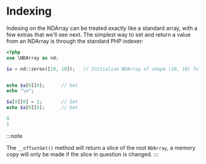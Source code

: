 # Indexing

Indexing on the NDArray can be treated exactly like a standard array, with a few extras that we'll see next. The simplest way to set 
and return a value from an NDArray is through the standard PHP indexer:

```php 
<?php
use \NDArray as nd;

$a = nd::zeros([10, 10]);   // Initialize NDArray of shape (10, 10) full of zeros


echo $a[0][0];      // Get
echo "\n";

$a[0][0] = 1;       // Set
echo $a[0][0];      // Get

```
```php @title="Output" 
0
1
```

:::note

The `__offsetGet()` method will return a slice of the root `NDArray`, 
a memory copy will only be made if the slice in question is changed.
:::
